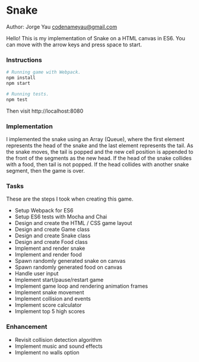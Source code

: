 # Snake

Author: Jorge Yau <codenameyau@gmail.com>

Hello! This is my implementation of Snake on a HTML canvas in ES6.
You can move with the arrow keys and press space to start.

### Instructions

```bash
# Running game with Webpack.
npm install
npm start

# Running tests.
npm test
```

Then visit http://localhost:8080

### Implementation
I implemented the snake using an Array (Queue), where the first element represents
the head of the snake and the last element represents the tail. As the snake
moves, the tail is popped and the new cell position is appended to the front
of the segments as the new head. If the head of the snake collides with a food,
then tail is not popped. If the head collides with another snake segment, then
the game is over.

### Tasks
These are the steps I took when creating this game.
- Setup Webpack for ES6
- Setup ES6 tests with Mocha and Chai
- Design and create the HTML / CSS game layout
- Design and create Game class
- Design and create Snake class
- Design and create Food class
- Implement and render snake
- Implement and render food
- Spawn randomly generated snake on canvas
- Spawn randomly generated food on canvas
- Handle user input
- Implement start/pause/restart game
- Implement game loop and rendering animation frames
- Implement snake movement
- Implement collision and events
- Implement score calculator
- Implement top 5 high scores

### Enhancement
- Revisit collision detection algorithm
- Implement music and sound effects
- Implement no walls option
